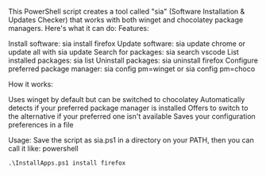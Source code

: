This PowerShell script creates a tool called "sia" (Software Installation & Updates Checker) that works with both winget and chocolatey package managers. Here's what it can do:
Features:

Install software: sia install firefox
Update software: sia update chrome or update all with sia update
Search for packages: sia search vscode
List installed packages: sia list
Uninstall packages: sia uninstall firefox
Configure preferred package manager: sia config pm=winget or sia config pm=choco

How it works:

Uses winget by default but can be switched to chocolatey
Automatically detects if your preferred package manager is installed
Offers to switch to the alternative if your preferred one isn't available
Saves your configuration preferences in a file

Usage:
Save the script as sia.ps1 in a directory on your PATH, then you can call it like:
powershell

```
.\InstallApps.ps1 install firefox
```